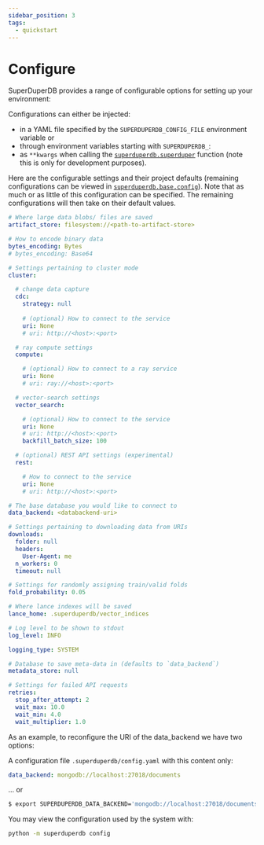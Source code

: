 ```yaml
---
sidebar_position: 3
tags:
  - quickstart
---
```


# Configure

SuperDuperDB provides a range of configurable options for setting
up your environment:

Configurations can either be injected:

- in a YAML file specified by the `SUPERDUPERDB_CONFIG_FILE` environment variable or
- through environment variables starting with `SUPERDUPERDB_`:
- as `**kwargs` when calling the [`superduperdb.superduper`](./connecting.md) function (note this is only for development purposes).

Here are the configurable settings and their project defaults 
(remaining configurations can be viewed in [`superduperdb.base.config`](https://github.com/SuperDuperDB/superduperdb/blob/main/superduperdb/base/config.py)). Note that as much or as little of this configuration can be specified. The remaining 
configurations will then take on their default values.


```yaml
# Where large data blobs/ files are saved
artifact_store: filesystem://<path-to-artifact-store>

# How to encode binary data
bytes_encoding: Bytes
# bytes_encoding: Base64

# Settings pertaining to cluster mode
cluster:

  # change data capture
  cdc:
    strategy: null
    
    # (optional) How to connect to the service
    uri: None
    # uri: http://<host>:<port>

  # ray compute settings
  compute:

    # (optional) How to connect to a ray service
    uri: None
    # uri: ray://<host>:<port>

  # vector-search settings
  vector_search:

    # (optional) How to connect to the service
    uri: None
    # uri: http://<host>:<port>
    backfill_batch_size: 100

  # (optional) REST API settings (experimental)
  rest:

    # How to connect to the service
    uri: None
    # uri: http://<host>:<port>

# The base database you would like to connect to
data_backend: <databackend-uri>

# Settings pertaining to downloading data from URIs
downloads:
  folder: null
  headers:
    User-Agent: me
  n_workers: 0
  timeout: null

# Settings for randomly assigning train/valid folds
fold_probability: 0.05

# Where lance indexes will be saved
lance_home: .superduperdb/vector_indices

# Log level to be shown to stdout
log_level: INFO

logging_type: SYSTEM

# Database to save meta-data in (defaults to `data_backend`)
metadata_store: null

# Settings for failed API requests
retries:
  stop_after_attempt: 2
  wait_max: 10.0
  wait_min: 4.0
  wait_multiplier: 1.0
```

As an example, to reconfigure the URI of the data_backend we have two options:

A configuration file `.superduperdb/config.yaml` with this content only:

```yaml
data_backend: mongodb://localhost:27018/documents
```

... or

```bash
$ export SUPERDUPERDB_DATA_BACKEND='mongodb://localhost:27018/documents'
```

You may view the configuration used by the system with:

```bash
python -m superduperdb config
```